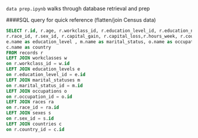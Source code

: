 
`data prep.ipynb` walks through database retrieval and prep

####SQL query for quick reference (flatten/join Census data)
```sql
SELECT r.id, r.age, r.workclass_id, r.education_level_id, r.education_num, r.marital_status_id, r.occupation_id,
r.race_id, r.sex_id, r.capital_gain, r.capital_loss,r.hours_week, r.country_id, r.over_50k, w.name as workclass,
e.name as education_level , m.name as marital_status, o.name as occupation, ra.name as race, s.name as sex, 
c.name as country
FROM records r
LEFT JOIN workclasses w
on r.workclass_id = w.id
LEFT JOIN education_levels e
on r.education_level_id = e.id
LEFT JOIN marital_statuses m
on r.marital_status_id = m.id
LEFT JOIN occupations o
on r.occupation_id = o.id
LEFT JOIN races ra
on r.race_id = ra.id
LEFT JOIN sexes s
on r.sex_id = s.id
LEFT JOIN countries c
on r.country_id = c.id
```
